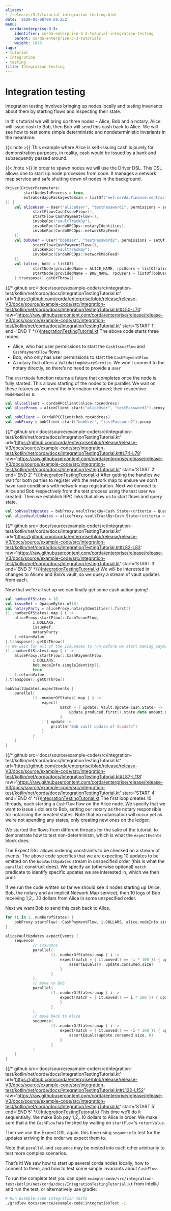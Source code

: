 ```yaml
---
aliases:
- /releases/3.3/tutorial-integration-testing.html
date: '2020-01-08T09:59:25Z'
menu:
  corda-enterprise-3-3:
    identifier: corda-enterprise-3-3-tutorial-integration-testing
    parent: corda-enterprise-3-3-tutorials
    weight: 1070
tags:
- tutorial
- integration
- testing
title: Integration testing
---
```



# Integration testing

Integration testing involves bringing up nodes locally and testing
invariants about them by starting flows and inspecting their state.

In this tutorial we will bring up three nodes - Alice, Bob and a
notary. Alice will issue cash to Bob, then Bob will send this cash
back to Alice. We will see how to test some simple deterministic and
nondeterministic invariants in the meantime.

{{< note >}}
This example where Alice is self-issuing cash is purely for
demonstration purposes, in reality, cash would be issued by a bank
and subsequently passed around.

{{< /note >}}
In order to spawn nodes we will use the Driver DSL. This DSL allows
one to start up node processes from code. It manages a network map
service and safe shutting down of nodes in the background.

```kotlin
driver(DriverParameters(
        startNodesInProcess = true,
        extraCordappPackagesToScan = listOf("net.corda.finance.contracts.asset","net.corda.finance.schemas")
)) {
    val aliceUser = User("aliceUser", "testPassword1", permissions = setOf(
            startFlow<CashIssueFlow>(),
            startFlow<CashPaymentFlow>(),
            invokeRpc("vaultTrackBy"),
            invokeRpc(CordaRPCOps::notaryIdentities),
            invokeRpc(CordaRPCOps::networkMapFeed)
    ))
    val bobUser = User("bobUser", "testPassword2", permissions = setOf(
            startFlow<CashPaymentFlow>(),
            invokeRpc("vaultTrackBy"),
            invokeRpc(CordaRPCOps::networkMapFeed)
    ))
    val (alice, bob) = listOf(
            startNode(providedName = ALICE_NAME, rpcUsers = listOf(aliceUser)),
            startNode(providedName = BOB_NAME, rpcUsers = listOf(bobUser))
    ).transpose().getOrThrow()


```
{{/* github src='docs/source/example-code/src/integration-test/kotlin/net/corda/docs/IntegrationTestingTutorial.kt' url='https://github.com/corda/enterprise/blob/release/release-V3/docs/source/example-code/src/integration-test/kotlin/net/corda/docs/IntegrationTestingTutorial.kt#L50-L70' raw='https://raw.githubusercontent.com/corda/enterprise/release/release-V3/docs/source/example-code/src/integration-test/kotlin/net/corda/docs/IntegrationTestingTutorial.kt' start='START 1' end='END 1' */}}[IntegrationTestingTutorial.kt](https://github.com/corda/enterprise/blob/release/ent/3.3/docs/source/example-code/src/integration-test/kotlin/net/corda/docs/IntegrationTestingTutorial.kt)
The above code starts three nodes:


* Alice, who has user permissions to start the `CashIssueFlow` and
`CashPaymentFlow` flows
* Bob, who only has user permissions to start the `CashPaymentFlow`
* A notary that offers a `ValidatingNotaryService`. We won’t connect
to the notary directly, so there’s no need to provide a `User`

The `startNode` function returns a future that completes once the
node is fully started. This allows starting of the nodes to be
parallel. We wait on these futures as we need the information
returned; their respective `NodeHandles` s.

```kotlin
val aliceClient = CordaRPCClient(alice.rpcAddress)
val aliceProxy = aliceClient.start("aliceUser", "testPassword1").proxy

val bobClient = CordaRPCClient(bob.rpcAddress)
val bobProxy = bobClient.start("bobUser", "testPassword2").proxy

```
{{/* github src='docs/source/example-code/src/integration-test/kotlin/net/corda/docs/IntegrationTestingTutorial.kt' url='https://github.com/corda/enterprise/blob/release/release-V3/docs/source/example-code/src/integration-test/kotlin/net/corda/docs/IntegrationTestingTutorial.kt#L74-L78' raw='https://raw.githubusercontent.com/corda/enterprise/release/release-V3/docs/source/example-code/src/integration-test/kotlin/net/corda/docs/IntegrationTestingTutorial.kt' start='START 2' end='END 2' */}}[IntegrationTestingTutorial.kt](https://github.com/corda/enterprise/blob/release/ent/3.3/docs/source/example-code/src/integration-test/kotlin/net/corda/docs/IntegrationTestingTutorial.kt)
After getting the handles we wait for both parties to register with
the network map to ensure we don’t have race conditions with network
map registration. Next we connect to Alice and Bob respectively from
the test process using the test user we created. Then we establish RPC
links that allow us to start flows and query state.

```kotlin
val bobVaultUpdates = bobProxy.vaultTrackBy<Cash.State>(criteria = QueryCriteria.VaultQueryCriteria(status = Vault.StateStatus.ALL)).updates
val aliceVaultUpdates = aliceProxy.vaultTrackBy<Cash.State>(criteria = QueryCriteria.VaultQueryCriteria(status = Vault.StateStatus.ALL)).updates

```
{{/* github src='docs/source/example-code/src/integration-test/kotlin/net/corda/docs/IntegrationTestingTutorial.kt' url='https://github.com/corda/enterprise/blob/release/release-V3/docs/source/example-code/src/integration-test/kotlin/net/corda/docs/IntegrationTestingTutorial.kt#L82-L83' raw='https://raw.githubusercontent.com/corda/enterprise/release/release-V3/docs/source/example-code/src/integration-test/kotlin/net/corda/docs/IntegrationTestingTutorial.kt' start='START 3' end='END 3' */}}[IntegrationTestingTutorial.kt](https://github.com/corda/enterprise/blob/release/ent/3.3/docs/source/example-code/src/integration-test/kotlin/net/corda/docs/IntegrationTestingTutorial.kt)
We will be interested in changes to Alice’s and Bob’s vault, so we
query a stream of vault updates from each.

Now that we’re all set up we can finally get some cash action going!

```kotlin
val numberOfStates = 10
val issueRef = OpaqueBytes.of(0)
val notaryParty = aliceProxy.notaryIdentities().first()
(1..numberOfStates).map { i ->
    aliceProxy.startFlow(::CashIssueFlow,
            i.DOLLARS,
            issueRef,
            notaryParty
    ).returnValue
}.transpose().getOrThrow()
// We wait for all of the issuances to run before we start making payments
(1..numberOfStates).map { i ->
    aliceProxy.startFlow(::CashPaymentFlow,
            i.DOLLARS,
            bob.nodeInfo.singleIdentity(),
            true
    ).returnValue
}.transpose().getOrThrow()

bobVaultUpdates.expectEvents {
    parallel(
            (1..numberOfStates).map { i ->
                expect(
                        match = { update: Vault.Update<Cash.State> ->
                            update.produced.first().state.data.amount.quantity == i * 100L
                        }
                ) { update ->
                    println("Bob vault update of $update")
                }
            }
    )
}

```
{{/* github src='docs/source/example-code/src/integration-test/kotlin/net/corda/docs/IntegrationTestingTutorial.kt' url='https://github.com/corda/enterprise/blob/release/release-V3/docs/source/example-code/src/integration-test/kotlin/net/corda/docs/IntegrationTestingTutorial.kt#L87-L118' raw='https://raw.githubusercontent.com/corda/enterprise/release/release-V3/docs/source/example-code/src/integration-test/kotlin/net/corda/docs/IntegrationTestingTutorial.kt' start='START 4' end='END 4' */}}[IntegrationTestingTutorial.kt](https://github.com/corda/enterprise/blob/release/ent/3.3/docs/source/example-code/src/integration-test/kotlin/net/corda/docs/IntegrationTestingTutorial.kt)
The first loop creates 10 threads, each starting a `CashFlow` flow
on the Alice node. We specify that we want to issue `i` dollars to
Bob, setting our notary as the notary responsible for notarising the
created states. Note that no notarisation will occur yet as we’re not
spending any states, only creating new ones on the ledger.

We started the flows from different threads for the sake of the
tutorial, to demonstrate how to test non-determinism, which is what
the `expectEvents` block does.

The Expect DSL allows ordering constraints to be checked on a stream
of events. The above code specifies that we are expecting 10 updates
to be emitted on the `bobVaultUpdates` stream in unspecified order
(this is what the `parallel` construct does). We specify an
(otherwise optional) `match` predicate to identify specific updates
we are interested in, which we then print.

If we run the code written so far we should see 4 nodes starting up
(Alice, Bob, the notary and an implicit Network Map service), then
10 logs of Bob receiving 1,2,…10 dollars from Alice in some unspecified
order.

Next we want Bob to send this cash back to Alice.

```kotlin
for (i in 1..numberOfStates) {
    bobProxy.startFlow(::CashPaymentFlow, i.DOLLARS, alice.nodeInfo.singleIdentity()).returnValue.getOrThrow()
}

aliceVaultUpdates.expectEvents {
    sequence(
            // issuance
            parallel(
                    (1..numberOfStates).map { i ->
                        expect(match = { it.moved() == -i * 100 }) { update: Vault.Update<Cash.State> ->
                            assertEquals(0, update.consumed.size)
                        }
                    }
            ),
            // move to Bob
            parallel(
                    (1..numberOfStates).map { i ->
                        expect(match = { it.moved() == i * 100 }) { update: Vault.Update<Cash.State> ->
                        }
                    }
            ),
            // move back to Alice
            sequence(
                    (1..numberOfStates).map { i ->
                        expect(match = { it.moved() == -i * 100 }) { update: Vault.Update<Cash.State> ->
                            assertEquals(update.consumed.size, 0)
                        }
                    }
            )
    )
}

```
{{/* github src='docs/source/example-code/src/integration-test/kotlin/net/corda/docs/IntegrationTestingTutorial.kt' url='https://github.com/corda/enterprise/blob/release/release-V3/docs/source/example-code/src/integration-test/kotlin/net/corda/docs/IntegrationTestingTutorial.kt#L122-L152' raw='https://raw.githubusercontent.com/corda/enterprise/release/release-V3/docs/source/example-code/src/integration-test/kotlin/net/corda/docs/IntegrationTestingTutorial.kt' start='START 5' end='END 5' */}}[IntegrationTestingTutorial.kt](https://github.com/corda/enterprise/blob/release/ent/3.3/docs/source/example-code/src/integration-test/kotlin/net/corda/docs/IntegrationTestingTutorial.kt)
This time we’ll do it sequentially. We make Bob pay 1,2,..10 dollars
to Alice in order. We make sure that a the `CashFlow` has finished
by waiting on `startFlow` ‘s `returnValue`.

Then we use the Expect DSL again, this time using `sequence` to test
for the updates arriving in the order we expect them to.

Note that `parallel` and `sequence` may be nested into each other
arbitrarily to test more complex scenarios.

That’s it! We saw how to start up several corda nodes locally, how to
connect to them, and how to test some simple invariants about
`CashFlow`.

To run the complete test you can open
`example-code/src/integration-test/kotlin/net/corda/docs/IntegrationTestingTutorial.kt`
from IntelliJ and run the test, or alternatively use gradle:

```bash
# Run example-code integration tests
./gradlew docs/source/example-code:integrationTest -i
```


